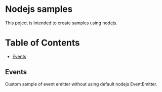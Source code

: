 # Nodejs samples

This poject is intended to create samples using nodejs.

# Table of Contents
* [Events](#events)


## Events
Custom sample of event emitter without using default nodejs EventEmitter.

